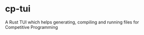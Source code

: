 # cp-tui
A Rust TUI which helps generating, compiling and running files for Competitive Programming
